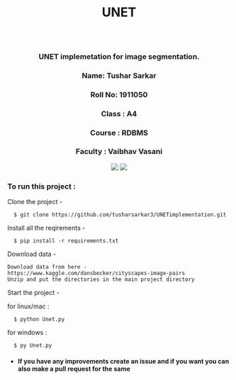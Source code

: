 <h1 align="center">UNET</h1>
 <p align="center">
   <img href="https://miro.medium.com/max/875/1*J3t2b65ufsl1x6caf6GiBA.png"
         >
</p>
 
<div align="center">
  <br>
  <h3> UNET implemetation for image segmentation.</h3>
  <h3> Name: Tushar Sarkar </h3>
  <h3> Roll No: 1911050</h3>
  <h3> Class : A4</h3>
  <h3> Course : RDBMS</h3>
  <h3> Faculty : Vaibhav Vasani</h3>
</div>
<div align="center">

[![](https://img.shields.io/badge/Made_with-Python-blue?style=for-the-badge&logo=python)](https://www.djangoproject.com/ "Django")
[![](https://img.shields.io/badge/Made_with-PyTorch-res?style=for-the-badge&logo=pytorch)](https://firebase.google.com/ "Firebase")



</div>

### To run this project :

Clone the project -
```
  $ git clone https://github.com/tusharsarkar3/UNETimplementation.git
```
   
Install all the reqirements -
```
  $ pip install -r requirements.txt
 ```

Download data -

``` 
Download data from here - https://www.kaggle.com/dansbecker/cityscapes-image-pairs
Unzip and put the directories in the main project directory
```

Start the project -

 for linux/mac :
```
  $ python Unet.py
```  
 for windows :
``` 
  $ py Unet.py
```


- #### If you have any improvements create an issue and if you want you can also make a pull request for the same 
